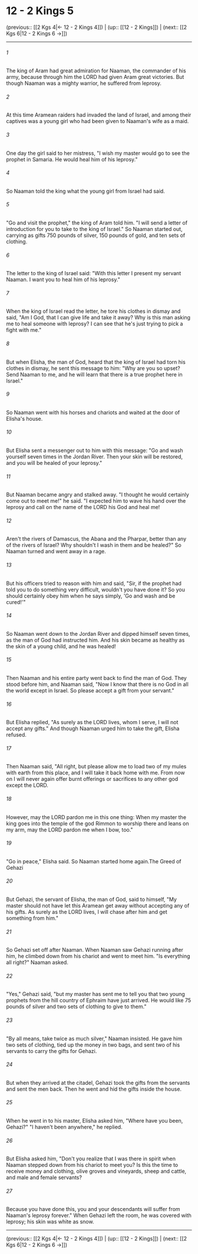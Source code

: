 # 12 - 2 Kings 5

(previous:: [[2 Kgs 4|← 12 - 2 Kings 4]]) | (up:: [[12 - 2 Kings]]) | (next:: [[2 Kgs 6|12 - 2 Kings 6 →]])

***


###### 1 
The king of Aram had great admiration for Naaman, the commander of his army, because through him the LORD had given Aram great victories. But though Naaman was a mighty warrior, he suffered from leprosy. 

###### 2 
At this time Aramean raiders had invaded the land of Israel, and among their captives was a young girl who had been given to Naaman's wife as a maid. 

###### 3 
One day the girl said to her mistress, "I wish my master would go to see the prophet in Samaria. He would heal him of his leprosy." 

###### 4 
So Naaman told the king what the young girl from Israel had said. 

###### 5 
"Go and visit the prophet," the king of Aram told him. "I will send a letter of introduction for you to take to the king of Israel." So Naaman started out, carrying as gifts 750 pounds of silver, 150 pounds of gold, and ten sets of clothing. 

###### 6 
The letter to the king of Israel said: "With this letter I present my servant Naaman. I want you to heal him of his leprosy." 

###### 7 
When the king of Israel read the letter, he tore his clothes in dismay and said, "Am I God, that I can give life and take it away? Why is this man asking me to heal someone with leprosy? I can see that he's just trying to pick a fight with me." 

###### 8 
But when Elisha, the man of God, heard that the king of Israel had torn his clothes in dismay, he sent this message to him: "Why are you so upset? Send Naaman to me, and he will learn that there is a true prophet here in Israel." 

###### 9 
So Naaman went with his horses and chariots and waited at the door of Elisha's house. 

###### 10 
But Elisha sent a messenger out to him with this message: "Go and wash yourself seven times in the Jordan River. Then your skin will be restored, and you will be healed of your leprosy." 

###### 11 
But Naaman became angry and stalked away. "I thought he would certainly come out to meet me!" he said. "I expected him to wave his hand over the leprosy and call on the name of the LORD his God and heal me! 

###### 12 
Aren't the rivers of Damascus, the Abana and the Pharpar, better than any of the rivers of Israel? Why shouldn't I wash in them and be healed?" So Naaman turned and went away in a rage. 

###### 13 
But his officers tried to reason with him and said, "Sir, if the prophet had told you to do something very difficult, wouldn't you have done it? So you should certainly obey him when he says simply, 'Go and wash and be cured!'" 

###### 14 
So Naaman went down to the Jordan River and dipped himself seven times, as the man of God had instructed him. And his skin became as healthy as the skin of a young child, and he was healed! 

###### 15 
Then Naaman and his entire party went back to find the man of God. They stood before him, and Naaman said, "Now I know that there is no God in all the world except in Israel. So please accept a gift from your servant." 

###### 16 
But Elisha replied, "As surely as the LORD lives, whom I serve, I will not accept any gifts." And though Naaman urged him to take the gift, Elisha refused. 

###### 17 
Then Naaman said, "All right, but please allow me to load two of my mules with earth from this place, and I will take it back home with me. From now on I will never again offer burnt offerings or sacrifices to any other god except the LORD. 

###### 18 
However, may the LORD pardon me in this one thing: When my master the king goes into the temple of the god Rimmon to worship there and leans on my arm, may the LORD pardon me when I bow, too." 

###### 19 
"Go in peace," Elisha said. So Naaman started home again.The Greed of Gehazi 

###### 20 
But Gehazi, the servant of Elisha, the man of God, said to himself, "My master should not have let this Aramean get away without accepting any of his gifts. As surely as the LORD lives, I will chase after him and get something from him." 

###### 21 
So Gehazi set off after Naaman. When Naaman saw Gehazi running after him, he climbed down from his chariot and went to meet him. "Is everything all right?" Naaman asked. 

###### 22 
"Yes," Gehazi said, "but my master has sent me to tell you that two young prophets from the hill country of Ephraim have just arrived. He would like 75 pounds of silver and two sets of clothing to give to them." 

###### 23 
"By all means, take twice as much silver," Naaman insisted. He gave him two sets of clothing, tied up the money in two bags, and sent two of his servants to carry the gifts for Gehazi. 

###### 24 
But when they arrived at the citadel, Gehazi took the gifts from the servants and sent the men back. Then he went and hid the gifts inside the house. 

###### 25 
When he went in to his master, Elisha asked him, "Where have you been, Gehazi?" "I haven't been anywhere," he replied. 

###### 26 
But Elisha asked him, "Don't you realize that I was there in spirit when Naaman stepped down from his chariot to meet you? Is this the time to receive money and clothing, olive groves and vineyards, sheep and cattle, and male and female servants? 

###### 27 
Because you have done this, you and your descendants will suffer from Naaman's leprosy forever." When Gehazi left the room, he was covered with leprosy; his skin was white as snow.

***

(previous:: [[2 Kgs 4|← 12 - 2 Kings 4]]) | (up:: [[12 - 2 Kings]]) | (next:: [[2 Kgs 6|12 - 2 Kings 6 →]])
